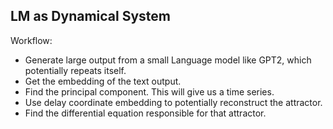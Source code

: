 ## LM as Dynamical System

Workflow:

- Generate large output from a small Language model like GPT2, which potentially repeats itself.
- Get the embedding of the text output.
- Find the principal component. This will give us a time series.
- Use delay coordinate embedding to potentially reconstruct the attractor.
- Find the differential equation responsible for that attractor.



